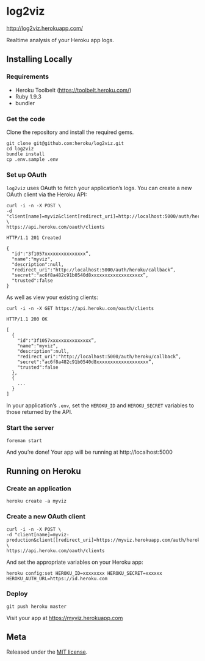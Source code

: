 # log2viz

http://log2viz.herokuapp.com/

Realtime analysis of your Heroku app logs.

## Installing Locally

### Requirements

* Heroku Toolbelt (https://toolbelt.heroku.com/)
* Ruby 1.9.3
* bundler

### Get the code

Clone the repository and install the required gems.

```
git clone git@github.com:heroku/log2viz.git
cd log2viz
bundle install
cp .env.sample .env
```

### Set up OAuth

`log2viz` uses OAuth to fetch your application’s logs. You can create a new OAuth client via the Heroku API:

```
curl -i -n -X POST \
-d "client[name]=myviz&client[redirect_uri]=http://localhost:5000/auth/heroku/callback" \
https://api.heroku.com/oauth/clients

HTTP/1.1 201 Created

{
  "id":"3f1057xxxxxxxxxxxxxxx”,
  "name":"myviz",
  "description":null,
  "redirect_uri":"http://localhost:5000/auth/heroku/callback”,
  "secret":"ac6f8a482c91b0540d8xxxxxxxxxxxxxxxxxxx”,
  "trusted":false
}
```

As well as view your existing clients:

```
curl -i -n -X GET https://api.heroku.com/oauth/clients

HTTP/1.1 200 OK

[
  {
    "id":"3f1057xxxxxxxxxxxxxxx”,
    "name":"myviz",
    "description":null,
    "redirect_uri":"http://localhost:5000/auth/heroku/callback”,
    "secret":"ac6f8a482c91b0540d8xxxxxxxxxxxxxxxxxxx”,
    "trusted":false
  },
  {
    ...
  }
]
```

In your application’s `.env`, set the `HEROKU_ID` and `HEROKU_SECRET` variables to those returned by the API.

### Start the server

```
foreman start
```

And you’re done! Your app will be running at http://localhost:5000

## Running on Heroku

### Create an application

```
heroku create -a myviz
```

### Create a new OAuth client

```
curl -i -n -X POST \
-d "client[name]=myviz-production&client[[redirect_uri]=https://myviz.herokuapp.com/auth/heroku/callback” \
https://api.heroku.com/oauth/clients
```

And set the appropriate variables on your Heroku app:

```
heroku config:set HEROKU_ID=xxxxxxxx HEROKU_SECRET=xxxxxx HEROKU_AUTH_URL=https://id.heroku.com
```

### Deploy

```
git push heroku master
```

Visit your app at https://myviz.herokuapp.com

## Meta

Released under the [MIT license](http://www.opensource.org/licenses/mit-license.php).
